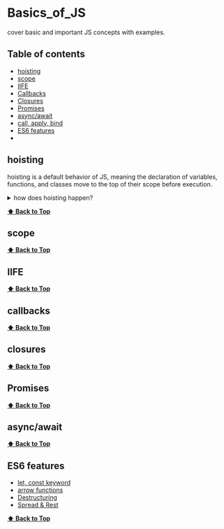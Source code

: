 # Basics_of_JS
cover basic and important JS concepts with examples.

## <a id="table-of-contenst"> Table of contents  </a> 


- [hoisting](#hoisting)                                                                                  
- [scope](#scope)                                                 
- [IIFE](#IIFE)
- [Callbacks](#callbacks)
- [Closures](#closures)
- [Promises](#promises)
- [async/await](#async/await)
- [call, apply, bind](#call-apply-bind)
- [ES6 features](#es6-features)
- 

## hoisting

hoisting is a default behavior of JS, meaning the declaration of variables, functions, and classes move to the top of their scope before execution.
<details>
  <summary>
      how does hoisting happen?
  </summary>
  During run time, javascript code is interpreted in a minimum of 2 cycles
  1st phase - completion or compilation.
  2nd phase - execution.
  
  [full article](https://sidhujaspreet963.medium.com/advance-javascript-why-hoisting-3db74309e674)
  
</details>

**[⬆ Back to Top](#table-of-contents)**

## scope

**[⬆ Back to Top](#table-of-contents)**

## IIFE

**[⬆ Back to Top](#table-of-contents)**

## callbacks


**[⬆ Back to Top](#table-of-contents)**

## closures

**[⬆ Back to Top](#table-of-contents)**

## Promises

**[⬆ Back to Top](#table-of-contents)**

## async/await

**[⬆ Back to Top](#table-of-contents)**

## ES6 features

- [let, const keyword](#let-const-keyword)
- [arrow functions](#arrow-function)
- [Destructuring](#desturturing)
- [Spread & Rest](#spread-rest) 

**[⬆ Back to Top](#table-of-contents)**
